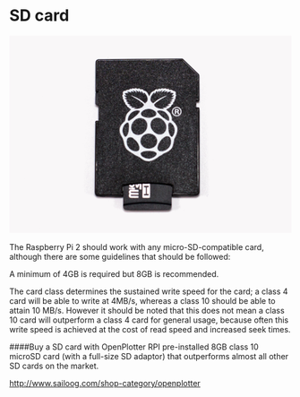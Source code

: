 # SD card

![](sd.png)

The Raspberry Pi 2 should work with any micro-SD-compatible card, although there are some guidelines that should be followed:

A minimum of 4GB is required but 8GB is recommended.

The card class determines the sustained write speed for the card; a class 4 card will be able to write at 4MB/s, whereas a class 10 should be able to attain 10 MB/s. However it should be noted that this does not mean a class 10 card will outperform a class 4 card for general usage, because often this write speed is achieved at the cost of read speed and increased seek times.

####Buy a SD card with OpenPlotter RPI pre-installed
8GB class 10 microSD card (with a full-size SD adaptor) that outperforms almost all other SD cards on the market.

http://www.sailoog.com/shop-category/openplotter
